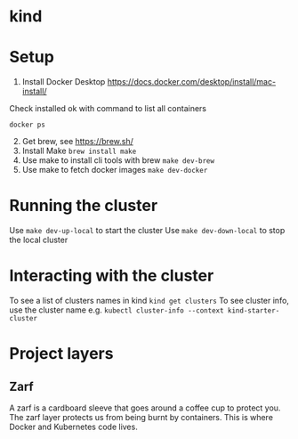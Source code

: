 # kind

# Setup
1. Install Docker Desktop
https://docs.docker.com/desktop/install/mac-install/

Check installed ok with command to list all containers
```
docker ps
```
2. Get brew, see https://brew.sh/
3. Install Make `brew install make`
4. Use make to install cli tools with brew `make dev-brew`
5. Use make to fetch docker images `make dev-docker`

# Running the cluster
Use `make dev-up-local` to start the cluster
Use `make dev-down-local` to stop the local cluster

# Interacting with the cluster
To see a list of clusters names in kind `kind get clusters`
To see cluster info, use the cluster name e.g. `kubectl cluster-info --context kind-starter-cluster`

# Project layers
## Zarf
A zarf is a cardboard sleeve that goes around a coffee cup to protect you. The zarf layer protects us from being burnt by containers. This is where Docker and Kubernetes code lives.


